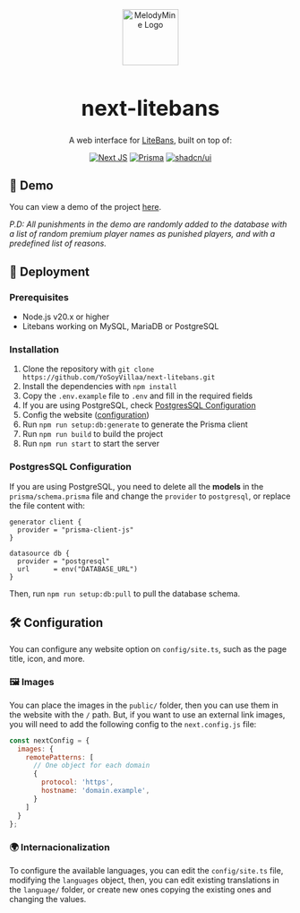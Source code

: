 <div align="center">
  <img style="width:100px;" src="https://cdn.yosoyvillaa.dev/uploads/next-litebans.png" alt="MelodyMine Logo">

  <h1 style="font-size: 38px">next-litebans </h1>

  A web interface for [LiteBans](https://www.spigotmc.org/resources/litebans.3715/), built on top of:

  [![Next JS](https://img.shields.io/badge/Next-black?style=for-the-badge&logo=next.js&logoColor=white)](https://nextjs.org/) [![Prisma](https://img.shields.io/badge/Prisma-black?style=for-the-badge&logo=prisma&logoColor=white)](https://prisma.io/) [![shadcn/ui](https://cdn.yosoyvillaa.dev/uploads/shadcn.svg)](https://ui.shadcn.com/)
</div>

## 👾 Demo

You can view a demo of the project [here](https://next-litebans.yosoyvillaa.dev/). 

_P.D: All punishments in the demo are randomly added to the database with a list of random premium player names as punished players, and with a predefined list of reasons._

## 🚀 Deployment

### Prerequisites

- Node.js v20.x or higher
- Litebans working on MySQL, MariaDB or PostgreSQL

### Installation

1. Clone the repository with `git clone https://github.com/YoSoyVillaa/next-litebans.git`
2. Install the dependencies with `npm install`
3. Copy the `.env.example` file to `.env` and fill in the required fields
4. If you are using PostgreSQL, check [PostgresSQL Configuration](#PostgresSQL-Configuration)
5. Config the website ([configuration](#%EF%B8%8F-configuration))
6. Run `npm run setup:db:generate` to generate the Prisma client
7. Run `npm run build` to build the project
8. Run `npm run start` to start the server

### PostgresSQL Configuration

If you are using PostgreSQL, you need to delete all the **models** in the `prisma/schema.prisma` file and change the `provider` to `postgresql`, or replace the file content with:

```prisma
generator client {
  provider = "prisma-client-js"
}

datasource db {
  provider = "postgresql"
  url      = env("DATABASE_URL")
}
```

Then, run `npm run setup:db:pull` to pull the database schema.

## 🛠️ Configuration

You can configure any website option on `config/site.ts`, such as the page title, icon, and more.

### 🖼️ Images

You can place the images in the `public/` folder, then you can use them in the website with the `/` path. But, if you want to use an external link images, you will need to add the following config to the `next.config.js` file:

```js
const nextConfig = {
  images: {
    remotePatterns: [
      // One object for each domain
      {
        protocol: 'https',
        hostname: 'domain.example',
      }
    ]
  }
};
```

### 🌍 Internacionalization

To configure the available languages, you can edit the `config/site.ts` file, modifying the `languages` object, then, you can edit existing translations in the `language/` folder, or create new ones copying the existing ones and changing the values.